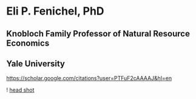 # Eli P. Fenichel, PhD
## Knobloch Family Professor of Natural Resource Economics
## Yale University
https://scholar.google.com/citations?user=PTFuF2cAAAAJ&hl=en

! [head shot](https://github.com/efenichel/efenichel.github.io/blob/main/fenichel_eli_2023.jpg)

